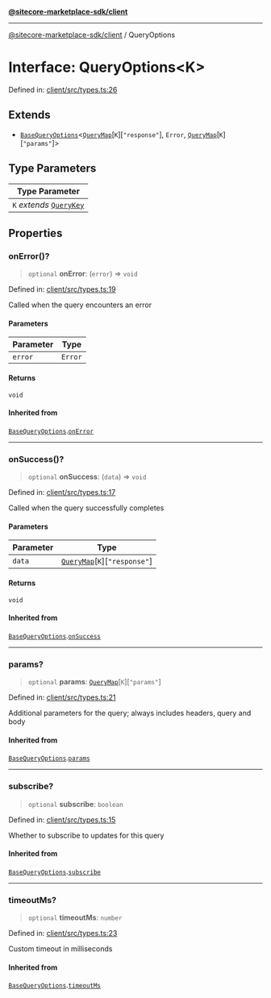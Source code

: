 [**@sitecore-marketplace-sdk/client**](../README.md)

***

[@sitecore-marketplace-sdk/client](../README.md) / QueryOptions

# Interface: QueryOptions\<K\>

Defined in: [client/src/types.ts:26](https://github.com/Sitecore/sitecore-marketplace-sdk/blob/52ce51a9eb68c659f71f11d434c89a18a730796e/packages/client/src/types.ts#L26)

## Extends

- [`BaseQueryOptions`](BaseQueryOptions.md)\<[`QueryMap`](QueryMap.md)\[`K`\]\[`"response"`\], `Error`, [`QueryMap`](QueryMap.md)\[`K`\]\[`"params"`\]\>

## Type Parameters

| Type Parameter |
| ------ |
| `K` *extends* [`QueryKey`](../type-aliases/QueryKey.md) |

## Properties

### onError()?

> `optional` **onError**: (`error`) => `void`

Defined in: [client/src/types.ts:19](https://github.com/Sitecore/sitecore-marketplace-sdk/blob/52ce51a9eb68c659f71f11d434c89a18a730796e/packages/client/src/types.ts#L19)

Called when the query encounters an error

#### Parameters

| Parameter | Type |
| ------ | ------ |
| `error` | `Error` |

#### Returns

`void`

#### Inherited from

[`BaseQueryOptions`](BaseQueryOptions.md).[`onError`](BaseQueryOptions.md#onerror)

***

### onSuccess()?

> `optional` **onSuccess**: (`data`) => `void`

Defined in: [client/src/types.ts:17](https://github.com/Sitecore/sitecore-marketplace-sdk/blob/52ce51a9eb68c659f71f11d434c89a18a730796e/packages/client/src/types.ts#L17)

Called when the query successfully completes

#### Parameters

| Parameter | Type |
| ------ | ------ |
| `data` | [`QueryMap`](QueryMap.md)\[`K`\]\[`"response"`\] |

#### Returns

`void`

#### Inherited from

[`BaseQueryOptions`](BaseQueryOptions.md).[`onSuccess`](BaseQueryOptions.md#onsuccess)

***

### params?

> `optional` **params**: [`QueryMap`](QueryMap.md)\[`K`\]\[`"params"`\]

Defined in: [client/src/types.ts:21](https://github.com/Sitecore/sitecore-marketplace-sdk/blob/52ce51a9eb68c659f71f11d434c89a18a730796e/packages/client/src/types.ts#L21)

Additional parameters for the query; always includes headers, query and body

#### Inherited from

[`BaseQueryOptions`](BaseQueryOptions.md).[`params`](BaseQueryOptions.md#params)

***

### subscribe?

> `optional` **subscribe**: `boolean`

Defined in: [client/src/types.ts:15](https://github.com/Sitecore/sitecore-marketplace-sdk/blob/52ce51a9eb68c659f71f11d434c89a18a730796e/packages/client/src/types.ts#L15)

Whether to subscribe to updates for this query

#### Inherited from

[`BaseQueryOptions`](BaseQueryOptions.md).[`subscribe`](BaseQueryOptions.md#subscribe)

***

### timeoutMs?

> `optional` **timeoutMs**: `number`

Defined in: [client/src/types.ts:23](https://github.com/Sitecore/sitecore-marketplace-sdk/blob/52ce51a9eb68c659f71f11d434c89a18a730796e/packages/client/src/types.ts#L23)

Custom timeout in milliseconds

#### Inherited from

[`BaseQueryOptions`](BaseQueryOptions.md).[`timeoutMs`](BaseQueryOptions.md#timeoutms)
